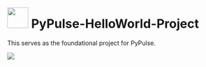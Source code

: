 # <img src="https://github.com/zabbix-byte/PyPulse/blob/main/logo.png" height="48px"></img> PyPulse-HelloWorld-Project
This serves as the foundational project for PyPulse.

<img src="https://github.com/zabbix-byte/PyPulse/blob/main/HelloWordProject.gif"></img>

